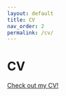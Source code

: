 ```yaml
---
layout: default
title: CV
nav_order: 2
permalink: /cv/
---
```




# CV

<a href="{{ site.baseurl }}/assets/docs/20240619_YiranShao_CCCV.pdf" target="_blank">Check out my CV!</a>

